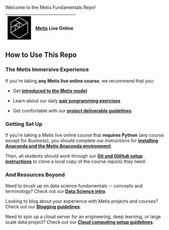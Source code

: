 Welcome to the Metis Fundamentals Repo!


| ![Metis logo](/images/metis.png)      |  [Metis](http://www.thisismetis.com/) Live Online    |
|------|-------|  

## How to Use This Repo

### The Metis Immersive Experience

If you're taking **any Metis live online course**, we recommend that you:

  - Get [**introduced to the Metis model**](./metis_intro)

  - Learn about our daily [**pair programming exercises**](./pair_programming_guidelines)

  - Get comfortable with our [**project deliverable guidelines**](./project_deliverable_templates)

### Getting Set Up

If you're taking a Metis live online course that **requires Python** (any course except for *Business*),
you should complete our instructions for [**installing Anaconda and the Metis Anaconda environment**](./anaconda_and_metis_env).

Then, all students should work through our [**Git and GitHub setup instructions**](./git_and_github) to clone
a local copy of the course repo(s) they need.

### And Resources Beyond

Need to brush up on data science fundamentals -- concepts and terminology? 
Check out our [**Data Science intro**](./data_science_intro).

Looking to blog about your experience with Metis projects and courses?
Check out our [**Blogging guidelines**](./blog_guidelines).

Need to spin up a cloud server for an engineering, deep learning, 
or large scale data project? 
Check out our [**Cloud computing setup guidelines**](./cloud_computing).
